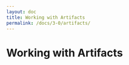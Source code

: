 ```yaml
---
layout: doc
title: Working with Artifacts
permalink: /docs/3-0/artifacts/
---
```


Working with Artifacts
======================